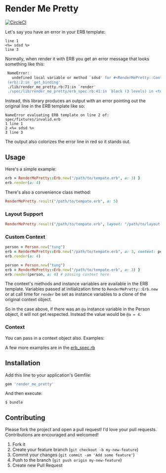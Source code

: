 # Render Me Pretty

[![CircleCI](https://circleci.com/gh/tongueroo/render_me_pretty.svg?style=svg)](https://circleci.com/gh/tongueroo/render_me_pretty)

Let's say you have an error in your ERB template:

```
line 1
<%= sdsd %>
line 3
```

Normally, when render it with ERB you get an error message that looks something like this:

```sh
 NameError:
   undefined local variable or method `sdsd' for #<RenderMePretty::Context:0x00007fcda414d358>
 (erb):2:in `get_binding'
 ./lib/render_me_pretty.rb:71:in `render'
 ./spec/lib/render_me_pretty/erb_spec.rb:41:in `block (3 levels) in <top (required)>'
```

Instead, this library produces an output with an error pointing out the original line in the ERB template like so:

```
NameError evaluating ERB template on line 2 of: spec/fixtures/invalid.erb
1 line 1
2 <%= sdsd %>
3 line 3
```

The output also colorizes the error line in red so it stands out.


## Usage

Here's a simple example:

```ruby
erb = RenderMePretty::Erb.new("/path/to/tempate.erb", a: 3) }
erb.render(a: 4)
```

There's also a convenience class method:

```ruby
RenderMePretty.result("/path/to/tempate.erb", a: 5)
```

### Layout Support

```ruby
RenderMePretty.result("/path/to/tempate.erb", layout: "/path/to/layout.erb")
```

### Custom Context

```ruby
person = Person.new("tung")
erb = RenderMePretty::Erb.new("/path/to/tempate.erb", a: 3, context: person) } # passing context here
erb.render(a: 4)

person = Person.new("tung")
erb = RenderMePretty::Erb.new("/path/to/tempate.erb", a: 3) }
erb.render(person, a: 4) # passing context here
```

The context's methods and instance variables are available in the ERB template. Variables passed at initialization time to `RenderMePretty::Erb.new` or at call time for `render` be set as instance variables to a clone of the original context object.

So in the case above, if there was an `@a` instance variable in the Person object, it will not get respected. Instead the value would be `@a = 4`.

### Context

You can pass in a context object also.  Examples:

A few more examples are in the [erb_spec.rb](spec/lib/render_me_pretty/erb_spec.rb)

## Installation

Add this line to your application's Gemfile:

```ruby
gem 'render_me_pretty'
```

And then execute:

    $ bundle

## Contributing

Please fork the project and open a pull request! I'd love your pull requests. Contributions are encouraged and welcomed!

1. Fork it
2. Create your feature branch (`git checkout -b my-new-feature`)
3. Commit your changes (`git commit -am 'Add some feature'`)
4. Push to the branch (`git push origin my-new-feature`)
5. Create new Pull Request
